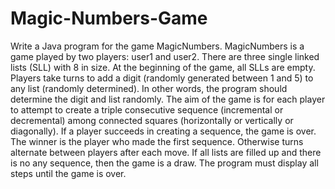 # Magic-Numbers-Game
Write a Java program for the game MagicNumbers.   MagicNumbers is a game played by two players: user1 and user2. There are three single linked lists (SLL) with 8 in size. At the beginning of the game, all SLLs are empty. Players take turns to add a digit (randomly generated between 1 and 5) to any list (randomly determined). In other words, the program should determine the digit and list randomly.  The aim of the game is for each player to attempt to create a triple consecutive sequence (incremental or decremental) among connected squares (horizontally or vertically or diagonally).   If a player succeeds in creating a sequence, the game is over. The winner is the player who made the first sequence. Otherwise turns alternate between players after each move. If all lists are filled up and there is no any sequence, then the game is a draw.  The program must display all steps until the game is over. 
